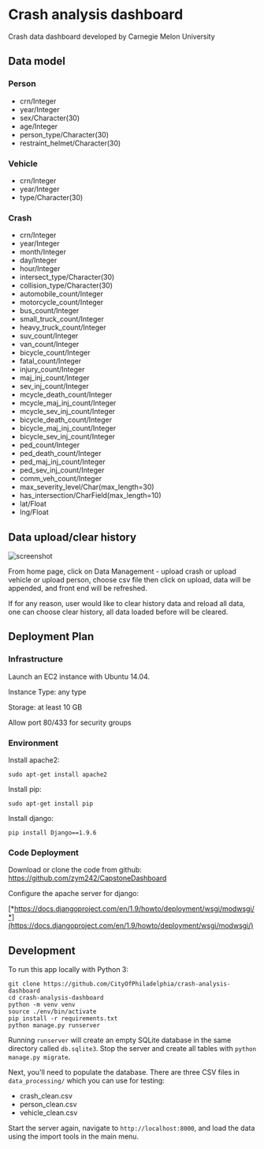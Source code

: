# Crash analysis dashboard
Crash data dashboard developed by Carnegie Melon University

## Data model

### Person
- crn/Integer
- year/Integer
- sex/Character(30)
- age/Integer
- person\_type/Character(30)
- restraint\_helmet/Character(30)

### Vehicle
- crn/Integer
- year/Integer
- type/Character(30)

### Crash
- crn/Integer
- year/Integer
- month/Integer
- day/Integer
- hour/Integer
- intersect\_type/Character(30)
- collision\_type/Character(30)
- automobile\_count/Integer
- motorcycle\_count/Integer
- bus\_count/Integer
- small\_truck\_count/Integer
- heavy\_truck\_count/Integer
- suv\_count/Integer
- van\_count/Integer
- bicycle\_count/Integer
- fatal\_count/Integer
- injury\_count/Integer
- maj\_inj\_count/Integer
- sev\_inj\_count/Integer
- mcycle\_death\_count/Integer
- mcycle\_maj\_inj\_count/Integer
- mcycle\_sev\_inj\_count/Integer
- bicycle\_death\_count/Integer
- bicycle\_maj\_inj\_count/Integer
- bicycle\_sev\_inj\_count/Integer
- ped\_count/Integer
- ped\_death\_count/Integer
- ped\_maj\_inj\_count/Integer
- ped\_sev\_inj\_count/Integer
- comm\_veh\_count/Integer
- max\_severity\_level/Char(max\_length=30)
- has\_intersection/CharField(max\_length=10)
- lat/Float
- lng/Float

## Data upload/clear history

![screenshot](http://i.imgur.com/3pZFAff.png)

From home page, click on Data Management - upload crash or upload vehicle or upload person, choose csv file then click on upload, data will be appended, and front end will be refreshed.

If for any reason, user would like to clear history data and reload all data, one can choose clear history, all data loaded before will be cleared.

## Deployment Plan

### Infrastructure

Launch an EC2 instance with Ubuntu 14.04.

Instance Type: any type

Storage: at least 10 GB

Allow port 80/433 for security groups

### Environment

Install apache2:

`sudo apt-get install apache2`

Install pip:

`sudo apt-get install pip`

Install django:

`pip install Django==1.9.6`

### Code Deployment

Download or clone the code from github: <https://github.com/zym242/CapstoneDashboard>

Configure the apache server for django:

[*https://docs.djangoproject.com/en/1.9/howto/deployment/wsgi/modwsgi/*](https://docs.djangoproject.com/en/1.9/howto/deployment/wsgi/modwsgi/)

## Development

To run this app locally with Python 3:

```
git clone https://github.com/CityOfPhiladelphia/crash-analysis-dashboard
cd crash-analysis-dashboard
python -m venv venv
source ./env/bin/activate
pip install -r requirements.txt
python manage.py runserver
```

Running `runserver` will create an empty SQLite database in the same directory called `db.sqlite3`. Stop the server and create all tables with `python manage.py migrate`.

Next, you'll need to populate the database. There are three CSV files in `data_processing/` which you can use for testing:

* crash_clean.csv
* person_clean.csv
* vehicle_clean.csv

Start the server again, navigate to `http://localhost:8000`, and load the data using the import tools in the main menu.
